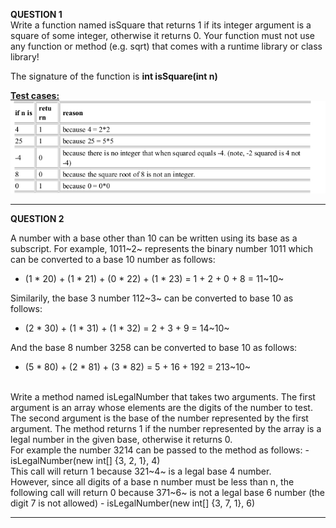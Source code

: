 <b>QUESTION 1</b> <br>
Write a function named isSquare that returns 1 if its integer argument is a square of some integer, otherwise it returns 0. Your function must not use any function or method (e.g. sqrt) that comes with a runtime library or class library! <br>

The signature of the function is <b> int isSquare(int n)</b> <br>

<b><u>Test cases: </u></b> <br>
![Question 1](images/isSquare.png)

----------------------------------------------------------------------------------------------
<b>QUESTION 2</b> <br>

A number with a base other than 10 can be written using its base as a subscript. For example, 1011~2~ represents the binary number 1011 which can be converted to a base 10 number as follows:
- (1 * 20) + (1 * 21) + (0 * 22) + (1 * 23) = 1 + 2 + 0 + 8 = 11~10~

Similarily, the base 3  number 112~3~ can be converted to base 10 as follows:
- (2 * 30) + (1 * 31) + (1 * 32) = 2 + 3 + 9 = 14~10~

And the base 8 number 3258 can be converted to base 10 as follows:
- (5 * 80) + (2 * 81) + (3 * 82) = 5 + 16 + 192 = 213~10~

<br>
Write a method named isLegalNumber that takes two arguments. The first argument is an array whose elements are the digits of the number to test. The second argument is the base of the number represented by the first argument. The method returns 1 if the number represented by the array is a legal number in the given base, otherwise it returns 0.
<br>
For example the number 3214 can be passed to the method as follows:
- isLegalNumber(new int[] {3, 2, 1}, 4) <br>
This call will return 1 because 321~4~ is a legal base 4 number.
<br>
However, since all digits of a base n number must be less than n, the following call will return 0 because 371~6~ is not a legal base 6 number (the digit 7 is not allowed)
- isLegalNumber(new int[] {3, 7, 1}, 6)

-----------------------------------------------------------------------------------------------

